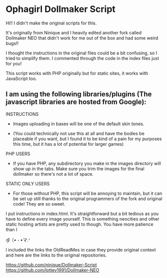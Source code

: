 Ophagirl Dollmaker Script
==========================

Hi!! I didn't make the original scripts for this. 

It's originally from Ninique and I heavily edited another fork called Dollmaker NEO that didn't work for me out of the box 
and had some weird bugs!! 

I thought the instructions in the original files could be a bit confusing, so I tried to simplify them. I commented through the code in the index files just for you!

This script works with PHP originally but for static sites, it works with JavaScript too.

I am using the following libraries/plugins (The javascript libraries are
hosted from Google):  
---------------------------------------

INSTRUCTIONS

- Images uploading in bases will be one of the default skin tones.

- (You could technically not use this at all and have the bodies be placeable if you want, but I found it to be kind of a pain for my purposes this time, but it has a lot of potential for larger games)

PHP USERS

- If you have PHP, any subdirectory you make in the images directory will show up in the tabs. Make sure you trim the images for the final dollmaker so there's not a lot of space.

STATIC ONLY USERS 

- For those without PHP, this script will be annoying to maintain, 
but it can be set up still thanks to the original programmers of the fork and original code! 
They are so sweet. 

I put instructions in index.html. It's straightforward but a bit tedious as you have to define every image yourself. 
This is something neocities and other static hosting artists are pretty used to though. You have more patience than I

ദ്ദി（• ˕ •マ.ᐟ

I included the links the OldReadMes in case they provide original context and here are the links to the original repositories.


https://github.com/ninique/Dollmaker-Script
https://github.com/lottev1991/Dollmaker-NEO
